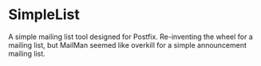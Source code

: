 # SimpleList

A simple mailing list tool designed for Postfix. Re-inventing the wheel for a mailing list, but MailMan seemed like overkill for a simple announcement mailing list.